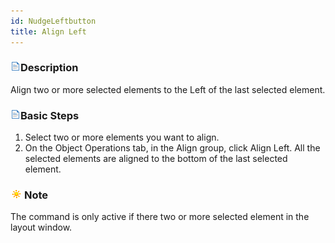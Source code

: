 ```yaml
---
id: NudgeLeftbutton
title: Align Left
---
```

### ![](../../img/read.gif)Description

Align two or more selected elements to the Left of the last selected element.

### ![](../../img/read.gif)Basic Steps

  1. Select two or more elements you want to align. 
  2. On the Object Operations tab, in the Align group, click Align Left. All the selected elements are aligned to the bottom of the last selected element.

### ![](../../img/note.png)Note

The command is only active if there two or more selected element in the layout window.